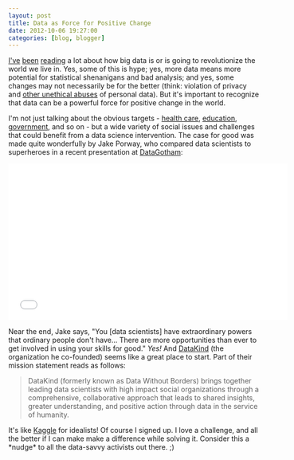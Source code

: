 ```yaml
---
layout: post
title: Data as Force for Positive Change
date: 2012-10-06 19:27:00
categories: [blog, blogger]
---
```


[I've](http://www.nytimes.com/2012/02/12/sunday-review/big-datas-impact-in-the-world.html) [been](http://www.nytimes.com/2012/08/12/business/how-big-data-became-so-big-unboxed.html?smid=pl-share) [reading](http://www.wired.com/wiredenterprise/2012/09/human-face-of-big-data/) a lot about how big data is or is going to revolutionize the world we live in. Yes, some of this is hype; yes, more data means more potential for statistical shenanigans and bad analysis; and yes, some changes may not necessarily be for the better (think: violation of privacy and [other unethical abuses](http://strata.oreilly.com/2012/06/ethics-big-data-business-decisions.html) of personal data). But it's important to recognize that data can be a powerful force for positive change in the world.

I'm not just talking about the obvious targets - [health care](http://www.businessweek.com/articles/2012-05-17/the-health-care-industry-turns-to-big-data), [education](http://www.brookings.edu/research/papers/2012/09/04-education-technology-west), [government](http://www.techamerica.org/Docs/fileManager.cfm?f=techamerica-bigdatareport-final.pdf), and so on - but a wide variety of social issues and challenges that could benefit from a data science intervention. The case for good was made quite wonderfully by Jake Porway, who compared data scientists to superheroes in a recent presentation at [DataGotham](http://www.datagotham.com/):

<iframe width="560" height="315" src="//www.youtube.com/embed/rluDDbzX5S4" frameborder="0" allowfullscreen></iframe>

Near the end, Jake says, "You [data scientists] have extraordinary powers that ordinary people don't have... There are more opportunities than ever to get involved in using your skills for good." _Yes!_ And [DataKind](http://datakind.org/) (the organization he co-founded) seems like a great place to start. Part of their mission statement reads as follows:

> DataKind (formerly known as Data Without Borders) brings together leading data scientists with high impact social organizations through a comprehensive, collaborative approach that leads to shared insights, greater understanding, and positive action through data in the service of humanity.

It's like [Kaggle](http://www.kaggle.com/) for idealists! Of course I signed up. I love a challenge, and all the better if I can make make a difference while solving it. Consider this a \*nudge\* to all the data-savvy activists out there. ;)
